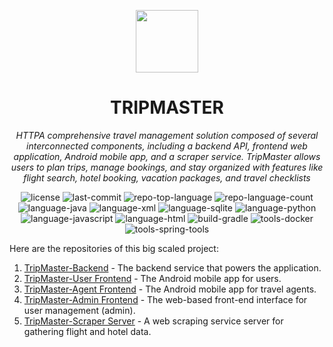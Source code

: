 <p align="center">
  <img src="https://cdn-icons-png.flaticon.com/512/6295/6295417.png" width="100" />
</p>
<p align="center">
    <h1 align="center">TRIPMASTER</h1>
</p>
<p align="center">
    <em>HTTPA comprehensive travel management solution composed of several interconnected components, including a backend API, frontend web application, Android mobile app, and a scraper service. TripMaster allows users to plan trips, manage bookings, and stay organized with features like flight search, hotel booking, vacation packages, and travel checklists</em>
</p>
<p align="center">
	<img src="https://img.shields.io/github/license/Adam-Agbaria/Tripmaster?style=flat&color=0080ff" alt="license">
	<img src="https://img.shields.io/github/last-commit/Adam-Agbaria/Tripmaster?style=flat&logo=git&logoColor=white&color=0080ff" alt="last-commit">
	<img src="https://img.shields.io/github/languages/top/Adam-Agbaria/Tripmaster?style=flat&color=0080ff" alt="repo-top-language">
	<img src="https://img.shields.io/github/languages/count/Adam-Agbaria/Tripmaster?style=flat&color=0080ff" alt="repo-language-count">
	<img src="https://img.shields.io/badge/Language-Java-orange" alt="language-java">
	<img src="https://img.shields.io/badge/Language-XML-blue" alt="language-xml">
	<img src="https://img.shields.io/badge/Language-SQLite-green" alt="language-sqlite">
	<img src="https://img.shields.io/badge/Language-Python-yellow" alt="language-python">
	<img src="https://img.shields.io/badge/Language-JavaScript-yellowgreen" alt="language-javascript">
	<img src="https://img.shields.io/badge/Language-HTML-red" alt="language-html">
	<img src="https://img.shields.io/badge/Build-Gradle-purple" alt="build-gradle">
	<img src="https://img.shields.io/badge/Tools-Docker-blue" alt="tools-docker">
	<img src="https://img.shields.io/badge/Tools-Spring_Tools-lightgreen" alt="tools-spring-tools">
</p>






Here are the repositories of this big scaled project:
1. [TripMaster-Backend](https://github.com/Adam-Agbaria/TripMaster-Backend) - The backend service that powers the application.
2. [TripMaster-User Frontend](https://github.com/Adam-Agbaria/TripMaster-UserClient) - The Android mobile app for users.
3. [TripMaster-Agent Frontend](https://github.com/Adam-Agbaria/TripMaster-AgentClient) - The Android mobile app for travel agents.
4. [TripMaster-Admin Frontend](https://github.com/Adam-Agbaria/TripMaster-UserManagement) - The web-based front-end interface for user management (admin).
5. [TripMaster-Scraper Server](https://github.com/Adam-Agbaria/TripMaster-Scraper) - A web scraping service server for gathering flight and hotel data.


